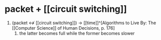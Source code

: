 # packet + [[circuit switching]]
1. (packet ↮ [[circuit switching]]) → [[time]]^[Algorithms to Live By: The [[Computer Science]] of Human Decisions, p. 176]
	1. the latter becomes full while the former becomes slower